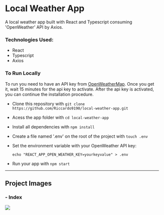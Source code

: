 # Local Weather App

A local weather app built with React and Typescript consuming 'OpenWeather' API by Axios.

### Technologies Used:

- React
- Typescript
- Axios

### To Run Locally

To run you need to have an API key from [OpenWeatherMap](https://openweathermap.org/). Once you get it, wait 15 minutes for the api key to activate. After the api key is activated, you can continue the installation procedure.

- Clone this repository with ```git clone https://github.com/Riccardo9190/local-weather-app.git```

- Acess the app folder with ```cd local-weather-app```

- Install all dependencies with ```npm install```

- Create a file named '.env' on the root of the project with ```touch .env```

- Set the environment variable with your OpenWeather API key: 
  
  ```echo "REACT_APP_OPEN_WEATHER_KEY=yourkeyvalue" > .env```


- Run your app with ```npm start``` 

<hr/>

## Project Images

### - Index 
<img src="https://github.com/Riccardo9190/local-weather-app/blob/master/public/readme_images/weather.png" /> 

